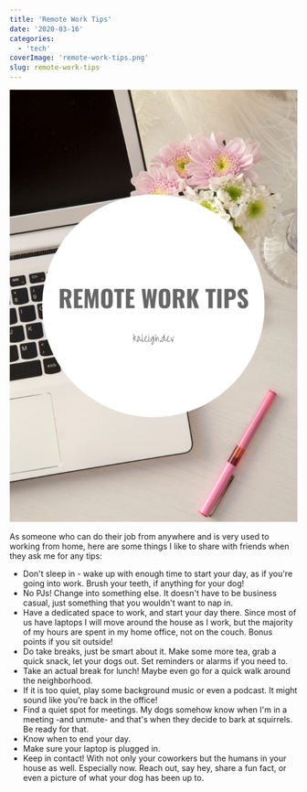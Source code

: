 ```yaml
---
title: 'Remote Work Tips'
date: '2020-03-16'
categories:
  - 'tech'
coverImage: 'remote-work-tips.png'
slug: remote-work-tips
---
```


![remote work tips](images/remote-work-tips-683x1024.png)

As someone who can do their job from anywhere and is very used to working from home, here are some things I like to share with friends when they ask me for any tips:

- Don't sleep in - wake up with enough time to start your day, as if you're going into work. Brush your teeth, if anything for your dog!
- No PJs! Change into something else. It doesn't have to be business casual, just something that you wouldn't want to nap in.
- Have a dedicated space to work, and start your day there. Since most of us have laptops I will move around the house as I work, but the majority of my hours are spent in my home office, not on the couch. Bonus points if you sit outside!
- Do take breaks, just be smart about it. Make some more tea, grab a quick snack, let your dogs out. Set reminders or alarms if you need to.
- Take an actual break for lunch! Maybe even go for a quick walk around the neighborhood.
- If it is too quiet, play some background music or even a podcast. It might sound like you're back in the office!
- Find a quiet spot for meetings. My dogs somehow know when I'm in a meeting -and unmute- and that's when they decide to bark at squirrels. Be ready for that.
- Know when to end your day.
- Make sure your laptop is plugged in.
- Keep in contact! With not only your coworkers but the humans in your house as well. Especially now. Reach out, say hey, share a fun fact, or even a picture of what your dog has been up to.

